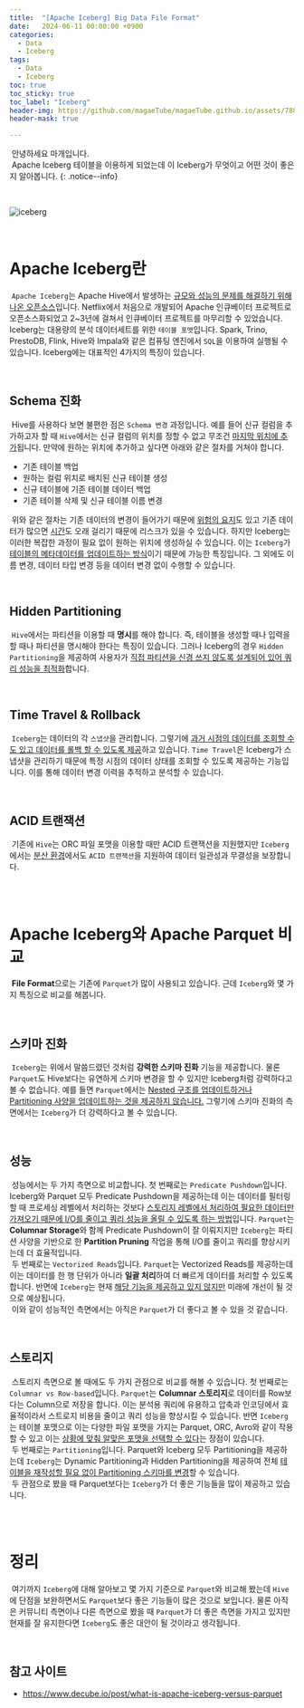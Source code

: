 ```yaml
---
title:  "[Apache Iceberg] Big Data File Format"
date:   2024-06-11 00:00:00 +0900
categories:
  - Data
  - Iceberg
tags:
  - Data
  - Iceberg
toc: true
toc_sticky: true
toc_label: "Iceberg"
header-img: https://github.com/magaeTube/magaeTube.github.io/assets/78892113/c4faaa2f-8d96-4830-bb97-aafbcfd59e5c
header-mask: true

---
```


&nbsp;안녕하세요 마개입니다.  
&nbsp;Apache Iceberg 테이블을 이용하게 되었는데 이 Iceberg가 무엇이고 어떤 것이 좋은지 알아봅니다.
{: .notice--info}

<br>

![iceberg](https://github.com/magaeTube/magaeTube.github.io/assets/78892113/c4faaa2f-8d96-4830-bb97-aafbcfd59e5c)


<br>

# Apache Iceberg란 
&nbsp;`Apache Iceberg`는 Apache Hive에서 발생하는 <u>규모와 성능의 문제를 해결하기 위해 나온 오픈소스</u>입니다. Netflix에서 처음으로 개발되어 Apache 인큐베이터 프로젝트로 오픈소스화되었고 2~3년에 걸쳐서 인큐베이터 프로젝트를 마무리할 수 있었습니다. Iceberg는 대용량의 분석 데이터세트를 위한 `테이블 포맷`입니다. Spark, Trino, PrestoDB, Flink, Hive와 Impala와 같은 컴퓨팅 엔진에서 `SQL`을 이용하여 실행될 수 있습니다. Iceberg에는 대표적인 4가지의 특징이 있습니다.

<br>

## Schema 진화
&nbsp;Hive를 사용하다 보면 불편한 점은 `Schema 변경` 과정입니다. 예를 들어 신규 컬럼을 추가하고자 할 때 `Hive`에서는 신규 컬럼의 위치를 정할 수 없고 무조건 <u>마지막 위치에 추가</u>됩니다. 만약에 원하는 위치에 추가하고 싶다면 아래와 같은 절차를 거쳐야 합니다.  

* 기존 테이블 백업
* 원하는 컬럼 위치로 배치된 신규 테이블 생성 
* 신규 테이블에 기존 테이블 데이터 백업
* 기존 테이블 삭제 및 신규 테이블 이름 변경  

&nbsp;위와 같은 절차는 기존 데이터의 변경이 들어가기 때문에 <u>위험의 요지</u>도 있고 기존 데이터가 많으면 <u>시간</u>도 오래 걸리기 때문에 리스크가 있을 수 있습니다. 하지만 Iceberg는 이러한 복잡한 과정이 필요 없이 원하는 위치에 생성하실 수 있습니다. 이는 `Iceberg`가 <u>테이블의 메타데이터를 업데이트하는 방식</u>이기 때문에 가능한 특징입니다. 그 외에도 이름 변경, 데이터 타입 변경 등을 데이터 변경 없이 수행할 수 있습니다.

<br>

## Hidden Partitioning
&nbsp;`Hive`에서는 파티션을 이용할 때 **명시**를 해야 합니다. 즉, 테이블을 생성할 때나 입력을 할 때나 파티션을 명시해야 한다는 특징이 있습니다. 그러나 Iceberg의 경우 `Hidden Partitioning`을 제공하여 사용자가 <u>직접 파티션을 신경 쓰지 않도록 설계되어 있어 쿼리 성능을 최적화</u>합니다.

<br>

## Time Travel & Rollback
&nbsp;`Iceberg`는 데이터의 각 `스냅샷`을 관리합니다. 그렇기에 <u>과거 시점의 데이터를 조회할 수도 있고 데이터를 롤백 할 수 있도록 제공</u>하고 있습니다. `Time Travel`은 Iceberg가 스냅샷을 관리하기 때문에 특정 시점의 데이터 상태를 조회할 수 있도록 제공하는 기능입니다. 이를 통해 데이터 변경 이력을 추적하고 분석할 수 있습니다.

<br>

## ACID 트랜잭션
&nbsp;기존에 `Hive`는 ORC 파일 포맷을 이용할 때만 ACID 트랜잭션을 지원했지만 `Iceberg`에서는 <u>분산 환경</u>에서도 `ACID 트랜잭션`을 지원하여 데이터 일관성과 무결성을 보장합니다.

<br><br>

# Apache Iceberg와 Apache Parquet 비교
&nbsp;**File Format**으로는 기존에 `Parquet`가 많이 사용되고 있습니다. 근데 `Iceberg`와 몇 가지 특징으로 비교를 해봅니다.

<br>

## 스키마 진화
&nbsp;`Iceberg`는 위에서 말씀드렸던 것처럼 **강력한 스키마 진화** 기능을 제공합니다. 물론 `Parquet`도 Hive보다는 유연하게 스키마 변경을 할 수 있지만 Iceberg처럼 강력하다고 볼 수 없습니다. 예를 들면 `Parquet`에서는 <u>Nested 구조를 업데이트하거나 Partitioning 사양을 업데이트하는 것을 제공하지 않습니다.</u> 그렇기에 스키마 진화의 측면에서는 `Iceberg`가 더 강력하다고 볼 수 있습니다.

<br>

## 성능
&nbsp;성능에서는 두 가지 측면으로 비교합니다. 첫 번째로는 `Predicate Pushdown`입니다. Iceberg와 Parquet 모두 Predicate Pushdown을 제공하는데 이는 데이터를 필터링할 때 프로세싱 레벨에서 처리하는 것보다 <u>스토리지 레벨에서 처리하여 필요한 데이터만 가져오기 때문에 I/O를 줄이고 쿼리 성능을 올릴 수 있도록 하는 방법</u>입니다. `Parquet`는 **Columnar Storage**와 함께 Predicate Pushdown이 잘 이뤄지지만 `Iceberg`는 파티션 사양을 기반으로 한 **Partition Pruning** 작업을 통해 I/O를 줄이고 쿼리를 향상시키는데 더 효율적입니다.  
&nbsp;두 번째로는 `Vectorized Reads`입니다. `Parquet`는 Vectorized Reads를 제공하는데 이는 데이터를 한 행 단위가 아니라 **일괄 처리**하여 더 빠르게 데이터를 처리할 수 있도록 합니다. 반면에 `Iceberg`는 현재 <u>해당 기능을 제공하고 있지 않지만</u> 미래에 개선이 될 것으로 예상됩니다.  
&nbsp;이와 같이 성능적인 측면에서는 아직은 `Parquet`가 더 좋다고 볼 수 있을 것 같습니다.

<br>

## 스토리지
&nbsp;스토리지 측면으로 볼 때에도 두 가지 관점으로 비교를 해볼 수 있습니다. 첫 번째로는 `Columnar vs Row-based`입니다. `Parquet`는 **Columnar 스토리지**로 데이터를 Row보다는 Column으로 저장을 합니다. 이는 분석용 쿼리에 유용하고 압축과 인코딩에서 효율적이라서 스트로지 비용을 줄이고 쿼리 성능을 향상시킬 수 있습니다. 반면 `Iceberg`는 테이블 포맷으로 이는 다양한 파일 포맷을 가지는 Parquet, ORC, Avro와 같이 작용할 수 있고 이는 <u>상황에 맞춰 알맞은 포맷을 선택할 수 있다</u>는 장점이 있습니다.  
&nbsp;두 번째로는 `Partitioning`입니다. Parquet와 Iceberg 모두 Partitioning을 제공하는데 `Iceberg`는 Dynamic Partitioning과 Hidden Partitioning을 제공하여 전체 <u>테이블을 재작성할 필요 없이 Partitioning 스키마를 변경</u>할 수 있습니다.  
&nbsp;두 관점으로 봤을 때 Parquet보다는 `Iceberg`가 더 좋은 기능들을 많이 제공하고 있습니다.

<br><br>

# 정리
&nbsp;여기까지 `Iceberg`에 대해 알아보고 몇 가지 기준으로 `Parquet`와 비교해 봤는데 `Hive`에 단점을 보완하면서도 `Parquet`보다 좋은 기능들이 많은 것으로 보입니다. 물론 아직은 커뮤니티 측면이나 다른 측면으로 봤을 때 `Parquet`가 더 좋은 측면을 가지고 있지만 현재를 잘 유지한다면 `Iceberg`도 좋은 대안이 될 것이라고 생각됩니다. 

<br>

## 참고 사이트
* <a href="https://www.decube.io/post/what-is-apache-iceberg-versus-parquet">https://www.decube.io/post/what-is-apache-iceberg-versus-parquet</a>